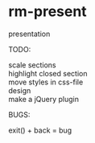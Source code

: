 rm-present
==========

presentation



TODO:
<div>scale sections</div>
<div>highlight closed section</div>
<div>move styles in css-file</div>
<div>design</div>
<div>make a jQuery plugin</div>

BUGS:
<div>exit() + back = bug</div>